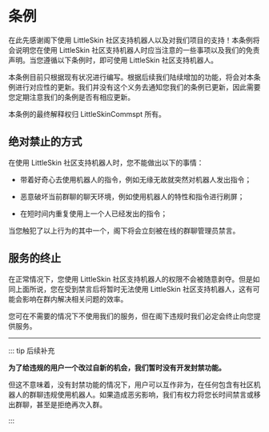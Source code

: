 # 条例

在此先感谢阁下使用 LittleSkin 社区支持机器人以及对我们项目的支持！本条例将会说明您在使用 LittleSkin 社区支持机器人时应当注意的一些事项以及我们的免责声明。当您遵循以下条例时，即可使用 LittleSkin 社区支持机器人。

本条例目前只根据现有状况进行编写。根据后续我们陆续增加的功能，将会对本条例进行对应性的更新。我们并没有这个义务去通知您我们的条例已更新，因此需要您定期注意我们的条例是否有相应更新。

本条例的最终解释权归 LittleSkinCommspt 所有。

## 绝对禁止的方式

在使用 LittleSkin 社区支持机器人时，您不能做出以下的事情：

- 带着好奇心去使用机器人的指令，例如无缘无故就突然对机器人发出指令；

- 恶意破坏当前群聊的聊天环境，例如使用机器人的特性和指令进行刷屏；

- 在短时间内重复使用上一个人已经发出的指令；

当您触犯了以上行为的其中一个，阁下将会立刻被在线的群聊管理员禁言。

## 服务的终止

在正常情况下，您使用 LittleSkin 社区支持机器人的权限不会被随意剥夺。但是如同上面所说，您在受到禁言后将暂时无法使用 LittleSkin 社区支持机器人，这有可能会影响在群内解决相关问题的效率。

您可在不需要的情况下不使用我们的服务，但在阁下违规时我们必定会终止向您提供服务。


---

::: tip 后续补充

**为了给违规的用户一个改过自新的机会，我们暂时没有开发封禁功能。**

但这不意味着，没有封禁功能的情况下，用户可以互作非为，在任何包含有社区机器人的群聊违规使用机器人。如果造成恶劣影响，我们有权力将您长时间禁言或移出群聊，甚至是拒绝再次入群。

:::
